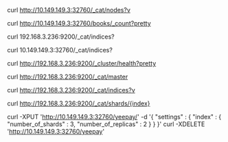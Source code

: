 curl http://10.149.149.3:32760/_cat/nodes?v

curl http://10.149.149.3:32760/books/_count?pretty

curl 192.168.3.236:9200/_cat/indices?

curl 10.149.149.3:32760/_cat/indices?

curl http://192.168.3.236:9200/_cluster/health?pretty

curl http://192.168.3.236:9200/_cat/master

curl http://192.168.3.236:9200/_cat/indices?v

curl http://192.168.3.236:9200/_cat/shards/{index}


curl -XPUT 'http://10.149.149.3:32760/yeepay/' -d '{
    "settings" : {
        "index" : {
            "number_of_shards" : 3,
            "number_of_replicas" : 2
        }
    }
}'
curl -XDELETE 'http://10.149.149.3:32760/yeepay'
